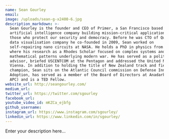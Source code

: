 ```yaml
---
name: Sean Gourley
email:
image: /uploads/sean-g-x2400-6.jpg
description_markdown: >-
  Sean Gourley is the founder and CEO of Primer, a San Francisco based
  artificial intelligence company building mission-critical applications for
  those who protect our security and democracy. Before he was CTO of Quid, a
  data visualisation company he co-founded in 2009, Sean worked on
  self-repairing nano circuits at NASA. He holds a PhD in physics from Oxford,
  where his research as a Rhodes Scholar focused on complex systems and the
  mathematical patterns underlying modern war. He has served as a political
  advisor, briefed USCENTCOM at the Pentagon and addressed the United Nations in
  Vienna. In addition to holding the title of New Zealand track and field
  champion, Sean sits on the Atlantic Council commission on Defense Innovation
  Adoption, has served as a member of the Board of Directors at Anadarko (NYSE:
  APC) and is a TED Fellow.
website_url: http://seangourley.com/
medium_url:
twitter_url: https://twitter.com/sgourley
facebook_url:
youtube_video_id: mKZCa_ejbfg
github_username:
instagram_url: https://www.instagram.com/sgourley/
linkedin_url: https://www.linkedin.com/in/sgourley/
---
```

Enter your description here...
